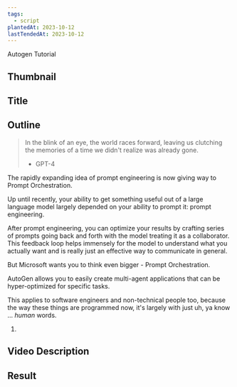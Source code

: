 ```yaml
---
tags:
  - script
plantedAt: 2023-10-12
lastTendedAt: 2023-10-12
---
```

Autogen Tutorial

## Thumbnail



## Title



## Outline

> In the blink of an eye, the world races forward, leaving us clutching the memories of a time we didn't realize was already gone.
> - GPT-4

The rapidly expanding idea of prompt engineering is now giving way to Prompt Orchestration.

Up until recently, your ability to get something useful out of a large language model largely depended on your ability to prompt it: prompt engineering.

After prompt engineering, you can optimize your results by crafting series of prompts going back and forth with the model treating it as a collaborator. This feedback loop helps immensely for the model to understand what you actually want and is really just an effective way to communicate in general.

But Microsoft wants you to think even bigger - Prompt Orchestration.

AutoGen allows you to easily create multi-agent applications that can be hyper-optimized for specific tasks.

This applies to software engineers and non-technical people too, because the way these things are programmed now, it's largely with just uh, ya know ... *human* words.

1. 




## Video Description
## Result